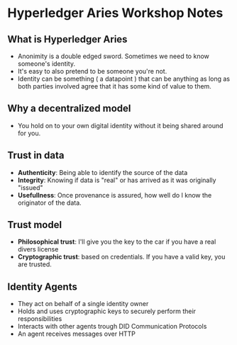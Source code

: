 # Hyperledger Aries Workshop Notes

## What is Hyperledger Aries
- Anonimity is a double edged sword. Sometimes we need to know someone's identity.
- It's easy to also pretend to be someone you're not.
- Identity can be something ( a datapoint ) that can be anything as long as both parties involved agree that it has some kind of value to them.

## Why a decentralized model
- You hold on to your own digital identity without it being shared around for you.

## Trust in data
- **Authenticity**: Being able to identify the source of the data
- **Integrity**: Knowing if data is "real" or has arrived as it was originally "issued"
- **Usefullness**: Once provenance is assured, how well do I know the originator of the data.

## Trust model
- **Philosophical trust**: I'll give you the key to the car if you have a real divers license
- **Cryptographic trust**: based on credentials. If you have a valid key, you are trusted.

## Identity Agents
- They act on behalf of a single identity owner
- Holds and uses cryptographic keys to securely perform their responsibilities
- Interacts with other agents trough DID Communication Protocols
- An agent receives messages over HTTP